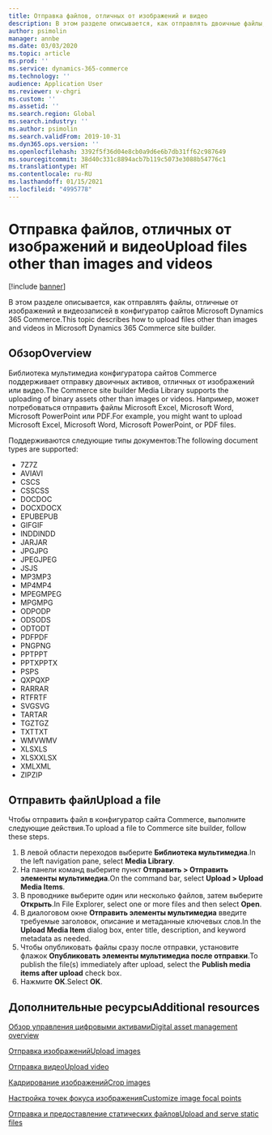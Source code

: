 ```yaml
---
title: Отправка файлов, отличных от изображений и видео
description: В этом разделе описывается, как отправлять двоичные файлы, отличные от изображений и видеозаписей в конфигуратор сайтов Microsoft Dynamics 365 Commerce.
author: psimolin
manager: annbe
ms.date: 03/03/2020
ms.topic: article
ms.prod: ''
ms.service: dynamics-365-commerce
ms.technology: ''
audience: Application User
ms.reviewer: v-chgri
ms.custom: ''
ms.assetid: ''
ms.search.region: Global
ms.search.industry: ''
ms.author: psimolin
ms.search.validFrom: 2019-10-31
ms.dyn365.ops.version: ''
ms.openlocfilehash: 3392f5f36d04e8cb0a9d6e6b7db31ff62c987649
ms.sourcegitcommit: 38d40c331c8894acb7b119c5073e3088b54776c1
ms.translationtype: HT
ms.contentlocale: ru-RU
ms.lasthandoff: 01/15/2021
ms.locfileid: "4995778"
---
```

# <a name="upload-files-other-than-images-and-videos"></a><span data-ttu-id="51222-103">Отправка файлов, отличных от изображений и видео</span><span class="sxs-lookup"><span data-stu-id="51222-103">Upload files other than images and videos</span></span>

[!include [banner](includes/banner.md)]

<span data-ttu-id="51222-104">В этом разделе описывается, как отправлять файлы, отличные от изображений и видеозаписей в конфигуратор сайтов Microsoft Dynamics 365 Commerce.</span><span class="sxs-lookup"><span data-stu-id="51222-104">This topic describes how to upload files other than images and videos in Microsoft Dynamics 365 Commerce site builder.</span></span>

## <a name="overview"></a><span data-ttu-id="51222-105">Обзор</span><span class="sxs-lookup"><span data-stu-id="51222-105">Overview</span></span>

<span data-ttu-id="51222-106">Библиотека мультимедиа конфигуратора сайтов Commerce поддерживает отправку двоичных активов, отличных от изображений или видео.</span><span class="sxs-lookup"><span data-stu-id="51222-106">The Commerce site builder Media Library supports the uploading of binary assets other than images or videos.</span></span> <span data-ttu-id="51222-107">Например, может потребоваться отправить файлы Microsoft Excel, Microsoft Word, Microsoft PowerPoint или PDF.</span><span class="sxs-lookup"><span data-stu-id="51222-107">For example, you might want to upload Microsoft Excel, Microsoft Word, Microsoft PowerPoint, or PDF files.</span></span>

<span data-ttu-id="51222-108">Поддерживаются следующие типы документов:</span><span class="sxs-lookup"><span data-stu-id="51222-108">The following document types are supported:</span></span>
- <span data-ttu-id="51222-109">7Z</span><span class="sxs-lookup"><span data-stu-id="51222-109">7Z</span></span>
- <span data-ttu-id="51222-110">AVI</span><span class="sxs-lookup"><span data-stu-id="51222-110">AVI</span></span>
- <span data-ttu-id="51222-111">CS</span><span class="sxs-lookup"><span data-stu-id="51222-111">CS</span></span>
- <span data-ttu-id="51222-112">CSS</span><span class="sxs-lookup"><span data-stu-id="51222-112">CSS</span></span>
- <span data-ttu-id="51222-113">DOC</span><span class="sxs-lookup"><span data-stu-id="51222-113">DOC</span></span>
- <span data-ttu-id="51222-114">DOCX</span><span class="sxs-lookup"><span data-stu-id="51222-114">DOCX</span></span>
- <span data-ttu-id="51222-115">EPUB</span><span class="sxs-lookup"><span data-stu-id="51222-115">EPUB</span></span>
- <span data-ttu-id="51222-116">GIF</span><span class="sxs-lookup"><span data-stu-id="51222-116">GIF</span></span>
- <span data-ttu-id="51222-117">INDD</span><span class="sxs-lookup"><span data-stu-id="51222-117">INDD</span></span>
- <span data-ttu-id="51222-118">JAR</span><span class="sxs-lookup"><span data-stu-id="51222-118">JAR</span></span>
- <span data-ttu-id="51222-119">JPG</span><span class="sxs-lookup"><span data-stu-id="51222-119">JPG</span></span>
- <span data-ttu-id="51222-120">JPEG</span><span class="sxs-lookup"><span data-stu-id="51222-120">JPEG</span></span>
- <span data-ttu-id="51222-121">JS</span><span class="sxs-lookup"><span data-stu-id="51222-121">JS</span></span>
- <span data-ttu-id="51222-122">MP3</span><span class="sxs-lookup"><span data-stu-id="51222-122">MP3</span></span>
- <span data-ttu-id="51222-123">MP4</span><span class="sxs-lookup"><span data-stu-id="51222-123">MP4</span></span>
- <span data-ttu-id="51222-124">MPEG</span><span class="sxs-lookup"><span data-stu-id="51222-124">MPEG</span></span>
- <span data-ttu-id="51222-125">MPG</span><span class="sxs-lookup"><span data-stu-id="51222-125">MPG</span></span>
- <span data-ttu-id="51222-126">ODP</span><span class="sxs-lookup"><span data-stu-id="51222-126">ODP</span></span>
- <span data-ttu-id="51222-127">ODS</span><span class="sxs-lookup"><span data-stu-id="51222-127">ODS</span></span>
- <span data-ttu-id="51222-128">ODT</span><span class="sxs-lookup"><span data-stu-id="51222-128">ODT</span></span>
- <span data-ttu-id="51222-129">PDF</span><span class="sxs-lookup"><span data-stu-id="51222-129">PDF</span></span>
- <span data-ttu-id="51222-130">PNG</span><span class="sxs-lookup"><span data-stu-id="51222-130">PNG</span></span>
- <span data-ttu-id="51222-131">PPT</span><span class="sxs-lookup"><span data-stu-id="51222-131">PPT</span></span>
- <span data-ttu-id="51222-132">PPTX</span><span class="sxs-lookup"><span data-stu-id="51222-132">PPTX</span></span>
- <span data-ttu-id="51222-133">PS</span><span class="sxs-lookup"><span data-stu-id="51222-133">PS</span></span>
- <span data-ttu-id="51222-134">QXP</span><span class="sxs-lookup"><span data-stu-id="51222-134">QXP</span></span>
- <span data-ttu-id="51222-135">RAR</span><span class="sxs-lookup"><span data-stu-id="51222-135">RAR</span></span>
- <span data-ttu-id="51222-136">RTF</span><span class="sxs-lookup"><span data-stu-id="51222-136">RTF</span></span>
- <span data-ttu-id="51222-137">SVG</span><span class="sxs-lookup"><span data-stu-id="51222-137">SVG</span></span>
- <span data-ttu-id="51222-138">TAR</span><span class="sxs-lookup"><span data-stu-id="51222-138">TAR</span></span>
- <span data-ttu-id="51222-139">TGZ</span><span class="sxs-lookup"><span data-stu-id="51222-139">TGZ</span></span>
- <span data-ttu-id="51222-140">TXT</span><span class="sxs-lookup"><span data-stu-id="51222-140">TXT</span></span>
- <span data-ttu-id="51222-141">WMV</span><span class="sxs-lookup"><span data-stu-id="51222-141">WMV</span></span>
- <span data-ttu-id="51222-142">XLS</span><span class="sxs-lookup"><span data-stu-id="51222-142">XLS</span></span>
- <span data-ttu-id="51222-143">XLSX</span><span class="sxs-lookup"><span data-stu-id="51222-143">XLSX</span></span>
- <span data-ttu-id="51222-144">XML</span><span class="sxs-lookup"><span data-stu-id="51222-144">XML</span></span>
- <span data-ttu-id="51222-145">ZIP</span><span class="sxs-lookup"><span data-stu-id="51222-145">ZIP</span></span>

## <a name="upload-a-file"></a><span data-ttu-id="51222-146">Отправить файл</span><span class="sxs-lookup"><span data-stu-id="51222-146">Upload a file</span></span>

<span data-ttu-id="51222-147">Чтобы отправить файл в конфигуратор сайта Commerce, выполните следующие действия.</span><span class="sxs-lookup"><span data-stu-id="51222-147">To upload a file to Commerce site builder, follow these steps.</span></span>

1. <span data-ttu-id="51222-148">В левой области переходов выберите **Библиотека мультимедиа**.</span><span class="sxs-lookup"><span data-stu-id="51222-148">In the left navigation pane, select **Media Library**.</span></span>
1. <span data-ttu-id="51222-149">На панели команд выберите пункт **Отправить \> Отправить элементы мультимедиа**.</span><span class="sxs-lookup"><span data-stu-id="51222-149">On the command bar, select **Upload \> Upload Media Items**.</span></span>
1. <span data-ttu-id="51222-150">В проводнике выберите один или несколько файлов, затем выберите **Открыть**.</span><span class="sxs-lookup"><span data-stu-id="51222-150">In File Explorer, select one or more files and then select **Open**.</span></span>
1. <span data-ttu-id="51222-151">В диалоговом окне **Отправить элементы мультимедиа** введите требуемые заголовок, описание и метаданные ключевых слов.</span><span class="sxs-lookup"><span data-stu-id="51222-151">In the **Upload Media Item** dialog box, enter title, description, and keyword metadata as needed.</span></span>
1. <span data-ttu-id="51222-152">Чтобы опубликовать файлы сразу после отправки, установите флажок **Опубликовать элементы мультимедиа после отправки**.</span><span class="sxs-lookup"><span data-stu-id="51222-152">To publish the file(s) immediately after upload, select the **Publish media items after upload** check box.</span></span>
1. <span data-ttu-id="51222-153">Нажмите **ОК**.</span><span class="sxs-lookup"><span data-stu-id="51222-153">Select **OK**.</span></span>

## <a name="additional-resources"></a><span data-ttu-id="51222-154">Дополнительные ресурсы</span><span class="sxs-lookup"><span data-stu-id="51222-154">Additional resources</span></span>

[<span data-ttu-id="51222-155">Обзор управления цифровыми активами</span><span class="sxs-lookup"><span data-stu-id="51222-155">Digital asset management overview</span></span>](dam-overview.md)

[<span data-ttu-id="51222-156">Отправка изображений</span><span class="sxs-lookup"><span data-stu-id="51222-156">Upload images</span></span>](dam-upload-images.md)

[<span data-ttu-id="51222-157">Отправка видео</span><span class="sxs-lookup"><span data-stu-id="51222-157">Upload video</span></span>](dam-upload-video.md)

[<span data-ttu-id="51222-158">Кадрирование изображений</span><span class="sxs-lookup"><span data-stu-id="51222-158">Crop images</span></span>](dam-crop-images.md)

[<span data-ttu-id="51222-159">Настройка точек фокуса изображения</span><span class="sxs-lookup"><span data-stu-id="51222-159">Customize image focal points</span></span>](dam-custom-focal-point.md)

[<span data-ttu-id="51222-160">Отправка и предоставление статических файлов</span><span class="sxs-lookup"><span data-stu-id="51222-160">Upload and serve static files</span></span>](upload-serve-static-files.md)
